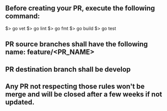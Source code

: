 ## Before creating your PR, execute the following command:
$> go vet
$> go lint
$> go fmt
$> go build
$> go test

## PR source branches shall have the following name: feature/<PR_NAME>

## PR destination branch shall be develop

## Any PR not respecting those rules won't be merge and will be closed after a few weeks if not updated.